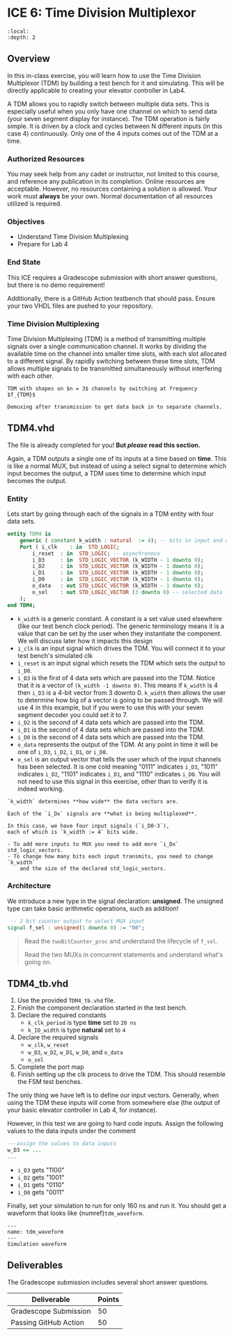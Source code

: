 # ICE 6: Time Division Multiplexor

```{contents}
:local:
:depth: 2
```

## Overview

In this in-class exercise, you will learn how to use the Time Division
Multiplexor (TDM) by building a test bench for it and simulating. This
will be directly applicable to creating your elevator controller in
Lab4.

A TDM allows you to rapidly switch between multiple data sets. This is
especially useful when you only have one channel on which to send data
(your seven segment display for instance). The TDM operation is fairly
simple. It is driven by a clock and cycles between N different inputs
(in this case 4) continuously. Only one of the 4 inputs comes out of the
TDM at a time.

### Authorized Resources

You may seek help from any cadet or instructor, not limited to this
course, and reference any publication in its completion. Online
resources are acceptable. However, no resources containing a solution is
allowed. Your work must **always** be your own. Normal documentation of
all resources utilized is required.

### Objectives

- Understand Time Division Multiplexing
- Prepare for Lab 4

### End State

This ICE requires a Gradescope submission with short answer questions,
but there is no demo requirement!

Additionally, there is a GitHub Action testbench that should pass.
Ensure your two VHDL files are pushed to your repository.

### Time Division Multiplexing

Time Division Multiplexing (TDM) is a method of transmitting multiple signals over a single communication channel. It works by dividing the available time on the channel into smaller time slots, with each slot allocated to a different signal. By rapidly switching between these time slots, TDM allows multiple signals to be transmitted simultaneously without interfering with each other.

```{figure} img/ice6_tdm1.png
TDM with shapes on $n = 3$ channels by switching at frequency $f_{TDM}$
```

```{figure} img/ice6_tdm2.png
Demuxing after transmission to get data back in to separate channels.
```

## TDM4.vhd

The file is already completed for you! **But *please* read this section.**

Again, a TDM outputs a single one of its inputs at a time based on **time**.
This is like a normal MUX, but instead of using a select signal to determine which
input becomes the output, a TDM uses time to determine which input becomes the output.

### Entity

Lets start by going through each of the signals in a TDM entity with four data sets.

```vhdl
entity TDM4 is
    generic ( constant k_width : natural  := 4); -- bits in input and output
    Port ( i_clk    : in  STD_LOGIC;
        i_reset  : in  STD_LOGIC; -- asynchronous
        i_D3     : in  STD_LOGIC_VECTOR (k_WIDTH - 1 downto 0);
        i_D2     : in  STD_LOGIC_VECTOR (k_WIDTH - 1 downto 0);
        i_D1     : in  STD_LOGIC_VECTOR (k_WIDTH - 1 downto 0);
        i_D0     : in  STD_LOGIC_VECTOR (k_WIDTH - 1 downto 0);
        o_data   : out STD_LOGIC_VECTOR (k_WIDTH - 1 downto 0);
        o_sel    : out STD_LOGIC_VECTOR (3 downto 0) -- selected data line (one-cold)
    );
end TDM4;
```

- `k_width` is a generic constant. A constant is a set value used
    elsewhere (like our test bench clock period). The generic
    terminology means it is a value that can be set by the user when
    they instantiate the component. We will discuss later how it impacts
    this design
- `i_clk` is an input signal which drives the TDM. You will connect
    it to your test bench's simulated clk
- `i_reset` is an input signal which resets the TDM which sets the output to `i_D0`.
- `i_D3` is the first of 4 data sets which are passed into the TDM.
    Notice that it is a vector of `(k_width -1 downto 0)`. This means if
    `k_width` is 4 then `i_D3` is a 4-bit vector from 3 downto 0.
    `k_width` then allows the user to determine how big of a vector is going to be
    passed through. We will use 4 in this example, but if you were to
    use this with your seven segment decoder you could set it to 7.
- `i_D2` is the second of 4 data sets which are passed into the TDM.
- `i_D1` is the second of 4 data sets which are passed into the TDM.
- `i_D0` is the second of 4 data sets which are passed into the TDM.
- `o_data` represents the output of the TDM. At any point in time it
    will be one of `i_D3`, `i_D2`, `i_D1`, or `i_D0`.
- `o_sel` is an output vector that tells the user which of the input
    channels has been selected. It is one cold meaning "0111" indicates
    `i_D3`, "1011" indicates `i_D2`, "1101" indicates `i_D1`, and "1110"
    indicates `i_D0`. You will not need to use this signal in this
    exercise, other than to verify it is indeed working.

```{important}
`k_width` determines **how wide** the data vectors are.

Each of the `i_Dx` signals are **what is being multiplexed**.

In this case, we have four input signals (`i_D0-3`),
each of which is `k_width := 4` bits wide.

- To add more inputs to MUX you need to add more `i_Dx` std_logic_vectors.
- To change how many bits each input transmits, you need to change `k_width`
    and the size of the declared std_logic_vectors.
```

### Architecture

We introduce a new type in the signal declaration: **unsigned**.
The unsigned type can take basic arithmetic operations, such as addition!

```vhdl
 -- 2 bit counter output to select MUX input
signal f_sel : unsigned(1 downto 0) := "00";
```

> Read the `twoBitCounter_proc` and understand the lifecycle of `f_sel`.
>
> Read the two MUXs in concurrent statements and understand what's going on.

## TDM4_tb.vhd

1. Use the provided `TDM4_tb.vhd` file.
2. Finish the component declaration started in the test bench.
3. Declare the required constants
    - `k_clk_period` is type **time** set to `20 ns`
    - `k_IO_width` is type **natural** set to `4`
4. Declare the required signals
    - `w_clk`, `w_reset`
    - `w_D3`, `w_D2`, `w_D1`, `w_D0`, and `o_data`
    - `o_sel`
5. Complete the port map
6. Finish setting up the clk process to drive the TDM.
    This should resemble the FSM test benches.

The only thing we have left is to define our input vectors.
Generally, when using the TDM these inputs will come from somewhere
else (the output of your basic elevator controller in Lab 4, for instance).

However, in this test we are going to hard code inputs.
Assign the following values to the data inputs under the comment

```vhdl
---assign the values to data inputs
w_D3 <= ...
...
```

- `i_D3` gets "1100"
- `i_D2` gets "1001"
- `i_D1` gets "0110"
- `i_D0` gets "0011"

Finally, set your simulation to run for only 160 ns and run it.
You should get a waveform that looks like {numref}`tdm_waveform`.

```{figure} img/ice6_tdmwaveform.png
---
name: tdm_waveform
---
Simulation waveform
```

## Deliverables

The Gradescope submission includes several short answer questions.

| Deliverable           | Points |
|-----------------------|--------|
| Gradescope Submission | 50     |
| Passing GitHub Action | 50     |
